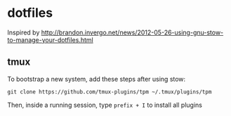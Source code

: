 # dotfiles

Inspired by http://brandon.invergo.net/news/2012-05-26-using-gnu-stow-to-manage-your-dotfiles.html

## tmux

To bootstrap a new system, add these steps after using stow:

```
git clone https://github.com/tmux-plugins/tpm ~/.tmux/plugins/tpm
```

Then, inside a running session, type ```prefix + I``` to install all plugins
